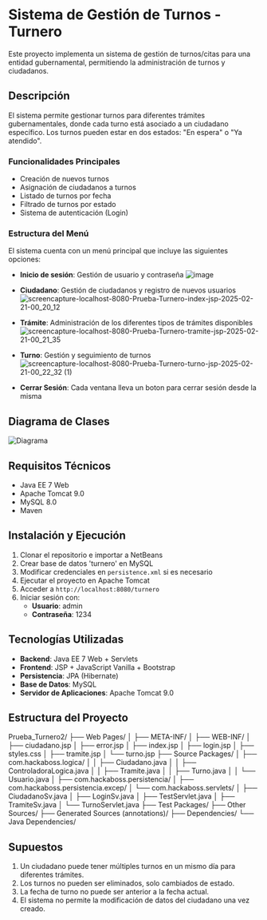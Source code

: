 # Sistema de Gestión de Turnos - Turnero

Este proyecto implementa un sistema de gestión de turnos/citas para una entidad gubernamental, permitiendo la administración de turnos y ciudadanos.

## Descripción

El sistema permite gestionar turnos para diferentes trámites gubernamentales, donde cada turno está asociado a un ciudadano específico.
Los turnos pueden estar en dos estados: "En espera" o "Ya atendido".

### Funcionalidades Principales

- Creación de nuevos turnos
- Asignación de ciudadanos a turnos
- Listado de turnos por fecha
- Filtrado de turnos por estado
- Sistema de autenticación (Login)

### Estructura del Menú

El sistema cuenta con un menú principal que incluye las siguientes opciones:
- **Inicio de sesión**: Gestión de usuario y contraseña
  ![image](https://github.com/user-attachments/assets/0c0c8c07-536f-4194-85c9-d735a2146db4)
- **Ciudadano**: Gestión de ciudadanos y registro de nuevos usuarios
  ![screencapture-localhost-8080-Prueba-Turnero-index-jsp-2025-02-21-00_20_12](https://github.com/user-attachments/assets/9b0faff0-a8b7-44f3-9e28-dace165ca1b2)
- **Trámite**: Administración de los diferentes tipos de trámites disponibles
![screencapture-localhost-8080-Prueba-Turnero-tramite-jsp-2025-02-21-00_21_35](https://github.com/user-attachments/assets/4871c050-2c5d-45b6-a944-0d1e15b68947)
- **Turno**: Gestión y seguimiento de turnos
![screencapture-localhost-8080-Prueba-Turnero-turno-jsp-2025-02-21-00_22_32 (1)](https://github.com/user-attachments/assets/d2410d19-a998-400c-854b-630e9a0ec3ee)


- **Cerrar Sesión**: Cada ventana lleva un boton para cerrar sesión desde la misma
## Diagrama de Clases
![Diagrama](https://github.com/user-attachments/assets/bef8f0e6-f49c-4b35-9d82-3d8e80b08add)
## Requisitos Técnicos

- Java EE 7 Web
- Apache Tomcat 9.0
- MySQL 8.0
- Maven

## Instalación y Ejecución

1. Clonar el repositorio e importar a NetBeans
2. Crear base de datos 'turnero' en MySQL
3. Modificar credenciales en `persistence.xml` si es necesario
4. Ejecutar el proyecto en Apache Tomcat
5. Acceder a `http://localhost:8080/turnero`
6. Iniciar sesión con:
   - **Usuario**: admin
   - **Contraseña**: 1234
 
## Tecnologías Utilizadas

- **Backend**: Java EE 7 Web + Servlets
- **Frontend**: JSP + JavaScript Vanilla + Bootstrap
- **Persistencia**: JPA (Hibernate)
- **Base de Datos**: MySQL
- **Servidor de Aplicaciones**: Apache Tomcat 9.0

## Estructura del Proyecto

Prueba_Turnero2/
├── Web Pages/
│   ├── META-INF/
│   ├── WEB-INF/
│   ├── ciudadano.jsp
│   ├── error.jsp
│   ├── index.jsp
│   ├── login.jsp
│   ├── styles.css
│   ├── tramite.jsp
│   └── turno.jsp
├── Source Packages/
│   ├── com.hackaboss.logica/
│   │   ├── Ciudadano.java
│   │   ├── ControladoraLogica.java
│   │   ├── Tramite.java
│   │   ├── Turno.java
│   │   └── Usuario.java
│   ├── com.hackaboss.persistencia/
│   ├── com.hackaboss.persistencia.excep/
│   └── com.hackaboss.servlets/
│       ├── CiudadanoSv.java
│       ├── LoginSv.java
│       ├── TestServlet.java
│       ├── TramiteSv.java
│       └── TurnoServlet.java
├── Test Packages/
├── Other Sources/
├── Generated Sources (annotations)/
├── Dependencies/
└── Java Dependencies/

## Supuestos

1. Un ciudadano puede tener múltiples turnos en un mismo día para diferentes trámites.
2. Los turnos no pueden ser eliminados, solo cambiados de estado.
3. La fecha de turno no puede ser anterior a la fecha actual.
4. El sistema no permite la modificación de datos del ciudadano una vez creado.



